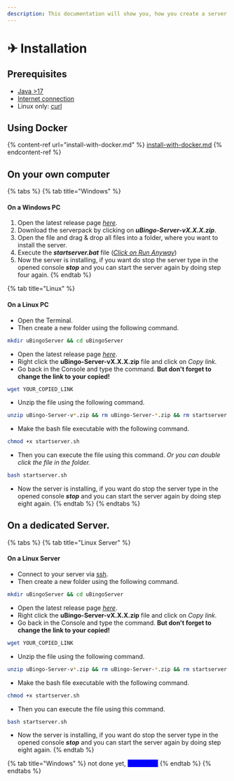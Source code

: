 ```yaml
---
description: This documentation will show you, how you create a server.
---
```


# ✈ Installation

## Prerequisites

* [Java >17](pre-install.md#java-17)
* [Internet connection](https://www.speedtest.net)
* Linux only: [curl](pre-install.md#curl)

## Using Docker

{% content-ref url="install-with-docker.md" %}
[install-with-docker.md](install-with-docker.md)
{% endcontent-ref %}

## On your own computer

{% tabs %}
{% tab title="Windows" %}
#### On a Windows PC

1. Open the latest release page [_here_](https://github.com/Unately/uBingo/releases/latest)_._
2. Download the serverpack by clicking on _**uBingo-Server-vX.X.X.zip**_.
3. Open the file and drag & drop all files into a folder, where you want to install the server.
4. Execute the _**startserver.bat**_ file ([_Click on Run Anyway_](../../tutorials/run-anyway-virus.md))
5. Now the server is installing, if you want do stop the server type in the opened console _**stop**_ and you can start the server again by doing step four again.
{% endtab %}

{% tab title="Linux" %}
#### On a Linux PC

* Open the Terminal.
* Then create a new folder using the following command.

```bash
mkdir uBingoServer && cd uBingoServer
```

* Open the latest release page [_here_](https://github.com/Unately/uBingo/releases/latest).
* Right click the **uBingo-Server-vX.X.X.zip** file and click on _Copy link._
* Go back in the Console and type the command. **But don't forget to change the link to your copied!**

```bash
wget YOUR_COPIED_LINK
```

* Unzip the file using the following command.

```bash
unzip uBingo-Server-v*.zip && rm uBingo-Server-*.zip && rm startserver.bat
```

* Make the bash file executable with the following command.

```bash
chmod +x startserver.sh
```

* Then you can execute the file using this command. _Or you can double click the file in the folder._

```bash
bash startserver.sh
```

* Now the server is installing, if you want do stop the server type in the opened console _**stop**_ and you can start the server again by doing step eight again.
{% endtab %}
{% endtabs %}

## On a dedicated Server.

{% tabs %}
{% tab title="Linux Server" %}
#### On a Linux Server

* Connect to your server via [ssh](../../tutorials/ssh.md).
* Then create a new folder using the following command.

```bash
mkdir uBingoServer && cd uBingoServer
```

* Open the latest release page [_here_](https://github.com/Unately/uBingo/releases/latest).
* Right click the **uBingo-Server-vX.X.X.zip** file and click on _Copy link._
* Go back in the Console and type the command. **But don't forget to change the link to your copied!**

```bash
wget YOUR_COPIED_LINK
```

* Unzip the file using the following command.

```bash
unzip uBingo-Server-v*.zip && rm uBingo-Server-*.zip && rm startserver.bat
```

* Make the bash file executable with the following command.

```bash
chmod +x startserver.sh
```

* Then you can execute the file using this command.

```bash
bash startserver.sh
```

* Now the server is installing, if you want do stop the server type in the opened console _**stop**_ and you can start the server again by doing step eight again.
{% endtab %}

{% tab title="Windows" %}
not done yet, <mark style="color:blue;background-color:blue;">ICEBOXED</mark>
{% endtab %}
{% endtabs %}
